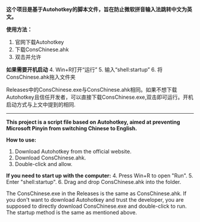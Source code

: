 **这个项目是基于Autohotkey的脚本文件，旨在防止微软拼音输入法跳转中文为英文。**

**使用方法：**
1. 官网下载Autohotkey
2. 下载ConsChinese.ahk
3. 双击并允许

**如果需要开机启动**
4. Win+R打开“运行”
5. 输入“shell:startup”
6. 将ConsChinese.ahk拖入文件夹


Releases中的ConsChinese.exe与ConsChinese.ahk相同。如果不想下载Autohotkey且信任开发者，可以直接下载ConsChinese.exe,双击即可运行。开机启动方式与上文中提到的相同.

------------------------------------------------------------------------------------------------------------------------------------------------------------------------

**This project is a script file based on Autohotkey, aimed at preventing Microsoft Pinyin from switching Chinese to English.**

**How to use:**
1. Download Autohotkey from the official website.
2. Download ConsChinese.ahk.
3. Double-click and allow.

**If you need to start up with the computer:**
4. Press Win+R to open "Run".
5. Enter "shell:startup".
6. Drag and drop ConsChinese.ahk into the folder.

The ConsChinese.exe in the Releases is the same as ConsChinese.ahk. If you don't want to download Autohotkey and trust the developer, you are supposed to directly download ConsChinese.exe and double-click to run. The startup method is the same as mentioned above.
